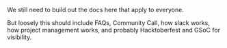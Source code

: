 We still need to build out the docs here that apply to everyone.

But loosely this should include FAQs, Community Call, how slack works, how project management works, and probably Hacktoberfest and GSoC for visibility.


